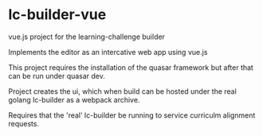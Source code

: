 # lc-builder-vue
vue.js project for the learning-challenge builder

Implements the editor as an intercative web app using vue.js

This project requires the installation of the quasar framework but after that
can be run under quasar dev.

Project creates the ui, which when build can be hosted under the real golang lc-builder
as a webpack archive.

Requires that the 'real' lc-builder be running to service curriculm alignment requests.


